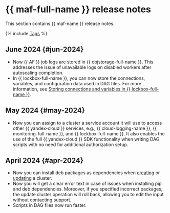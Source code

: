 # {{ maf-full-name }} release notes

This section contains {{ maf-name }} release notes.

{% include [Tags](../_includes/mdb/release-notes-tags.md) %}

## June 2024 {#jun-2024}

* Now {{ AF }} job logs are stored in {{ objstorage-full-name }}. This addresses the issue of unavailable logs on disabled workers after autoscaling completion.
* In {{ lockbox-full-name }}, you can now store the connections, variables, and configuration data used in DAG files. For more information, see [Storing connections and variables in {{ lockbox-full-name }}](tutorials/lockbox-secrets-in-maf-cluster.md).

## May 2024 {#may-2024}

* Now you can assign to a cluster a service account it will use to access other {{ yandex-cloud }} services, e.g., {{ cloud-logging-name }}, {{ monitoring-full-name }}, and {{ lockbox-full-name }}. It also enables the use of the full {{ yandex-cloud }} SDK functionality when writing DAG scripts with no need for additional authorization setup.

## April 2024 {#apr-2024}

* Now you can install deb packages as dependencies when [creating](operations/cluster-create.md) or [updating](operations/cluster-update.md) a cluster.
* Now you will get a clear error text in case of issues when installing pip and deb dependencies. Moreover, if you specified incorrect packages, the update cluster operation will roll back, allowing you to edit the input without contacting support.
* Scripts in DAG files now run faster.
